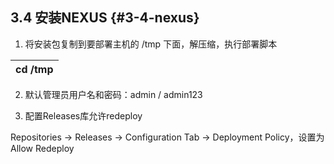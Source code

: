 ## **3.4 安装NEXUS** {#3-4-nexus}

1) 将安装包复制到要部署主机的 /tmp 下面，解压缩，执行部署脚本

| cd /tmp |
| --- |

2) 默认管理员用户名和密码：admin / admin123

3) 配置Releases库允许redeploy

Repositories -&gt; Releases -&gt; Configuration Tab -&gt; Deployment Policy，设置为Allow Redeploy